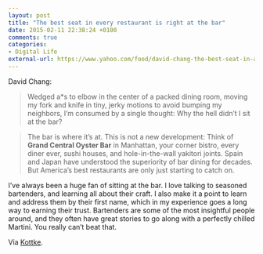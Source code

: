 ```yaml
---
layout: post
title: "The best seat in every restaurant is right at the bar"
date: 2015-02-11 22:38:24 +0100
comments: true
categories: 
- Digital Life
external-url: https://www.yahoo.com/food/david-chang-the-best-seat-in-a-restaurant-is-at-110177572818.html
---
```


David Chang: 

> Wedged a*s to elbow in the center of a packed dining room, moving my fork and knife in tiny, jerky motions to avoid bumping my neighbors, I’m consumed by a single thought: Why the hell didn’t I sit at the bar?

> The bar is where it’s at. This is not a new development: Think of **Grand Central Oyster Bar** in Manhattan, your corner bistro, every diner ever, sushi houses, and hole-in-the-wall yakitori joints. Spain and Japan have understood the superiority of bar dining for decades. But America’s best restaurants are only just starting to catch on.

I’ve always been a huge fan of sitting at the bar. I love talking to seasoned bartenders, and learning all about their craft. I also make it a point to learn and address them by their first name, which in my experience goes a long way to earning their trust. Bartenders are some of the most insightful people around, and they often have great stories to go along with a perfectly chilled Martini. You really can’t beat that.

Via [Kottke](http://kottke.org/15/02/on-sitting-at-the-bar).
